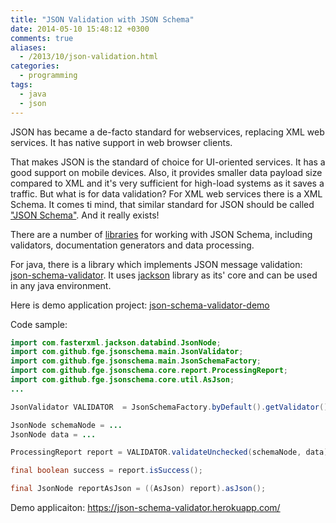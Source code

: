 ```yaml
---
title: "JSON Validation with JSON Schema"
date: 2014-05-10 15:48:12 +0300
comments: true
aliases:
  - /2013/10/json-validation.html
categories:
  - programming
tags:
  - java
  - json
---
```

JSON has became a de-facto standard for webservices, replacing XML web services.
It has native support in web browser clients.

That makes JSON is the standard of choice for UI-oriented services.
It has a good support on mobile devices.
Also, it provides smaller data payload size compared to XML and it's very sufficient for high-load systems as it saves a traffic.
But what is for data validation?
For XML web services there is a XML Schema.
It comes ti mind, that similar standard for JSON should be called ["JSON Schema"](http://json-schema.org/).
And it really exists!

<!--more-->
There are a number of [libraries](http://json-schema.org/implementations.html) for working with JSON Schema, including validators, documentation generators and data processing.

For java, there is a library which implements JSON message validation: [json-schema-validator](https://github.com/fge/json-schema-validator).
It uses [jackson](https://github.com/FasterXML/jackson) library as its' core and can be used in any java environment.

Here is demo application project: [json-schema-validator-demo](https://github.com/fge/json-schema-validator-demo)

Code sample:

```java
import com.fasterxml.jackson.databind.JsonNode;
import com.github.fge.jsonschema.main.JsonValidator;
import com.github.fge.jsonschema.main.JsonSchemaFactory;
import com.github.fge.jsonschema.core.report.ProcessingReport;
import com.github.fge.jsonschema.core.util.AsJson;
...

JsonValidator VALIDATOR  = JsonSchemaFactory.byDefault().getValidator();

JsonNode schemaNode = ...
JsonNode data = ...

ProcessingReport report = VALIDATOR.validateUnchecked(schemaNode, data);

final boolean success = report.isSuccess();

final JsonNode reportAsJson = ((AsJson) report).asJson();
```

Demo applicaiton: https://json-schema-validator.herokuapp.com/
